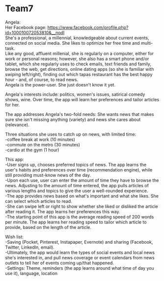 # Team7

Angela: <br>
Her Facebook page: https://www.facebook.com/profile.php?id=100010072053810&__nodl<br>
She's a professional, a millennial, knowledgeable about current events, connected on social media. She likes to optimize her free time and multi-task.<br>
Like any good, affluent millenial, she is regularly on a computer, either for work or personal reasons; however, she also has a smart phone and/or tablet, which she regularly uses to check emails, text friends and family, browse the web, get directions, online dating apps (so she is familiar with swiping left/right), finding out which tapas restaurant has the best happy hour - and, of course, to read news.<br>
Angela is the power-user. She just doesn't know it yet.

Angela's interests include: politics, women's issues, satirical comedy shows, wine. Over time, the app will learn her preferences and tailor articles for her. 

The app addresses Angela's two-fold needs: She wants news that makes sure she isn't missing anything (variety) and news she cares about (relevance).<br>

Three situations she uses to catch up on news, with limited time: <br>
-coffee break at work (10 minutes)<br>
-commute on the metro (30 minutes)<br>
-cardio at the gym (1 hour)

This app: <br>
-User signs up, chooses preferred topics of news. The app learns the user's habits and preferences over time (recommendation engine), while still providing must-know news of the day. <br>
-Upon each use, user can enter the amount of time they have to browse the news. Adjusting to the amount of time  entered, the app pulls articles of various lengths and topics to give the user a well-rounded experience. <br>
-The app provides news based on what's important and what she likes. She can select which articles to read. <br>
-She can swipe left or right to show whether she liked or disliked the article after reading it. The app learns her preferences this way.<br>
-The starting point of this app is the average reading speed of 200 words per minute. The app learns her reading speed to tailor which article to provide, based on the length of the article.<br>

Wish list:<br>
-Saving (Pocket, Pinterest, Instapaper, Evernote) and sharing (Facebook, Twitter, LinkedIn, email). <br>
-Ultimately, the app would learn the types of social events and local news she's interested in, and pull news coverage or event calendars from news outlets to tell her of events coming up/that happened. <br>
-Settings: Theme, reminders (the app learns around what time of day you use it), language, location 

